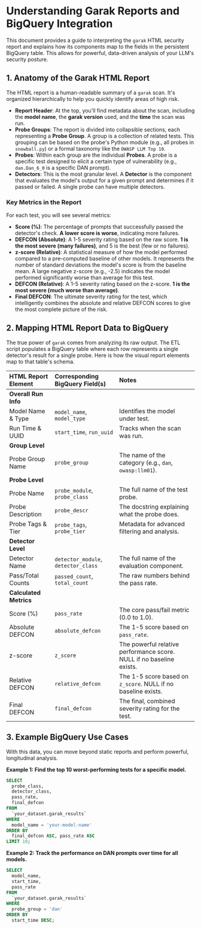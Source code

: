 # Understanding Garak Reports and BigQuery Integration

This document provides a guide to interpreting the `garak` HTML security report and explains how its components map to the fields in the persistent BigQuery table. This allows for powerful, data-driven analysis of your LLM's security posture.

## 1. Anatomy of the Garak HTML Report

The HTML report is a human-readable summary of a `garak` scan. It's organized hierarchically to help you quickly identify areas of high risk.

-   **Report Header**: At the top, you'll find metadata about the scan, including the **model name**, the **garak version** used, and the **time** the scan was run.
-   **Probe Groups**: The report is divided into collapsible sections, each representing a **Probe Group**. A group is a collection of related tests. This grouping can be based on the probe's Python module (e.g., all probes in `snowball.py`) or a formal taxonomy like the `OWASP LLM Top 10`.
-   **Probes**: Within each group are the individual **Probes**. A probe is a specific test designed to elicit a certain type of vulnerability (e.g., `dan.Dan_6_0` is a specific DAN prompt).
-   **Detectors**: This is the most granular level. A **Detector** is the component that evaluates the model's output for a given prompt and determines if it passed or failed. A single probe can have multiple detectors.

### Key Metrics in the Report

For each test, you will see several metrics:

-   **Score (%)**: The percentage of prompts that successfully passed the detector's check. **A lower score is worse**, indicating more failures.
-   **DEFCON (Absolute)**: A 1-5 severity rating based on the raw score. **1 is the most severe (many failures)**, and 5 is the best (few or no failures).
-   **z-score (Relative)**: A statistical measure of how the model performed compared to a pre-computed baseline of other models. It represents the number of standard deviations the model's score is from the baseline mean. A large negative z-score (e.g., -2.5) indicates the model performed significantly worse than average for this test.
-   **DEFCON (Relative)**: A 1-5 severity rating based on the z-score. **1 is the most severe (much worse than average)**.
-   **Final DEFCON**: The ultimate severity rating for the test, which intelligently combines the absolute and relative DEFCON scores to give the most complete picture of the risk.

## 2. Mapping HTML Report Data to BigQuery

The true power of `garak` comes from analyzing its raw output. The ETL script populates a BigQuery table where each row represents a single detector's result for a single probe. Here is how the visual report elements map to that table's schema.

| HTML Report Element | Corresponding BigQuery Field(s) | Notes |
| :--- | :--- | :--- |
| **Overall Run Info** | | |
| Model Name & Type | `model_name`, `model_type` | Identifies the model under test. |
| Run Time & UUID | `start_time`, `run_uuid` | Tracks when the scan was run. |
| **Group Level** | | |
| Probe Group Name | `probe_group` | The name of the category (e.g., `dan`, `owasp:llm01`). |
| **Probe Level** | | |
| Probe Name | `probe_module`, `probe_class` | The full name of the test probe. |
| Probe Description | `probe_descr` | The docstring explaining what the probe does. |
| Probe Tags & Tier | `probe_tags`, `probe_tier` | Metadata for advanced filtering and analysis. |
| **Detector Level** | | |
| Detector Name | `detector_module`, `detector_class` | The full name of the evaluation component. |
| Pass/Total Counts | `passed_count`, `total_count` | The raw numbers behind the pass rate. |
| **Calculated Metrics** | | |
| Score (%) | `pass_rate` | The core pass/fail metric (0.0 to 1.0). |
| Absolute DEFCON | `absolute_defcon` | The 1-5 score based on `pass_rate`. |
| z-score | `z_score` | The powerful relative performance score. NULL if no baseline exists. |
| Relative DEFCON | `relative_defcon` | The 1-5 score based on `z_score`. NULL if no baseline exists. |
| Final DEFCON | `final_defcon` | The final, combined severity rating for the test. |

## 3. Example BigQuery Use Cases

With this data, you can move beyond static reports and perform powerful, longitudinal analysis.

**Example 1: Find the top 10 worst-performing tests for a specific model.**

```sql
SELECT
  probe_class,
  detector_class,
  pass_rate,
  final_defcon
FROM
  `your_dataset.garak_results`
WHERE
  model_name = 'your-model-name'
ORDER BY
  final_defcon ASC, pass_rate ASC
LIMIT 10;
```

**Example 2: Track the performance on DAN prompts over time for all models.**

```sql
SELECT
  model_name,
  start_time,
  pass_rate
FROM
  `your_dataset.garak_results`
WHERE
  probe_group = 'dan'
ORDER BY
  start_time DESC;
```
